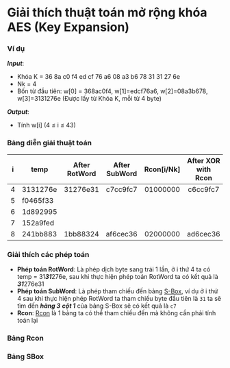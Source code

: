 # Giải thích thuật toán mở rộng khóa AES (Key Expansion)
### Ví dụ
***Input***: 
- Khóa K = 36 8a c0 f4 ed cf 76 a6 08 a3 b6 78 31 31 27 6e
- Nk = 4
- Bốn từ đầu tiên: w[0] = 368ac0f4, w[1]=edcf76a6, w[2]=08a3b678, w[3]=3131276e (Được lấy từ Khóa K, mỗi từ 4 byte)

***Output***:
- Tính w[i] (4 $\leq$ i $\leq$ 43)

### Bảng diễn giải thuật toán
| i | temp | After RotWord | After SubWord | Rcon[i/Nk] | After XOR with Rcon | w[i] = temp $\oplus$ w[i - Nk] |
| --- | --- | :---: | :---: | :---: | :---: | :---: |
| 4 | 3131276e | 31276e31 | c7cc9fc7 | 01000000 | c6cc9fc7 | f0465f33 |
| 5 | f0465f33 |  |  |  |  | 1d892995 |
| 6 | 1d892995 |  |  |  |  | 152a9fed |
| 7 | 152a9fed |  |  |  |  | 241bb883 |
| 8 | 241bb883 | 1bb88324 | af6cec36 | 02000000 | ad6cec36 | 5d2ab305 |

### Giải thích các phép toán
- **Phép toán RotWord**: Là phép dịch byte sang trái 1 lần, ở i thứ 4 ta có temp = 31***31***276e, sau khi thực hiện phép toán RotWord ta có kết quả là  ***31***276e31
- **Phép toán SubWord**: Là phép tham chiếu đến bảng [S-Box](#Bảng-S-Box), ví dụ ở i thứ 4 sau khi thực hiện phép RotWord ta tham chiếu byte đầu tiên là `31` ta sẽ tìm đến ***hàng 3*** ***cột 1*** của bảng S-Box sẽ có kết quả là `c7`
- **Rcon**: [Rcon](#Bảng-Rcon) là 1 bảng ta có thể tham chiếu đến mà không cần phải tính toán lại

### Bảng Rcon

### Bảng SBox

